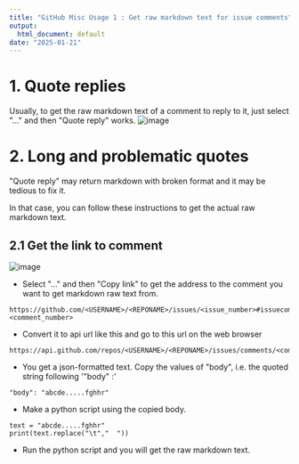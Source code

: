 ```yaml
---
title: "GitHub Misc Usage 1 : Get raw markdown text for issue comments"
output:
  html_document: default
date: "2025-01-21"
---
```


# 1. Quote replies

Usually, to get the raw markdown text of a comment to reply to it, just select "..." and then "Quote reply" works.
![image](https://github.com/user-attachments/assets/29aa5401-33eb-4cd2-8977-5694d5b3672e)

# 2. Long and problematic quotes

"Quote reply" may return markdown with broken format and it may be tedious to fix it.

In that case, you can follow these instructions to get the actual raw markdown text.


## 2.1 Get the link to comment

![image](https://github.com/user-attachments/assets/7c532d34-ba2c-4148-8951-a4c9f86b9720)

 - Select "..." and then "Copy link" to get the address to the comment you want to get markdown raw text from.

```
https://github.com/<USERNAME>/<REPONAME>/issues/<issue_number>#issuecomment-<comment_number>
```

 - Convert it to api url like this and go to this url on the web browser
```
https://api.github.com/repos/<USERNAME>/<REPONAME>/issues/comments/<comment_number>
```

 - You get a json-formatted text. Copy the values of "body", i.e. the quoted string following '"body" :'

```
"body": "abcde.....fghhr"
```

 - Make a python script using the copied body.

```{python}
text = "abcde.....fghhr"
print(text.replace("\t","  "))
```

 - Run the python script and you will get the raw markdown text.
